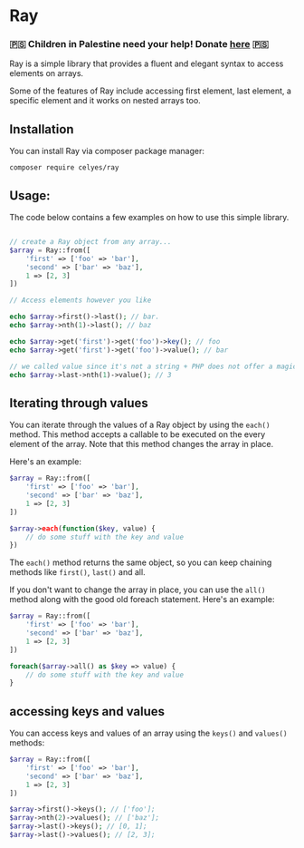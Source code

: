 # Ray

### :palestinian_territories: Children in Palestine need your help! Donate [here](https://donate.unrwa.org/gaza/~my-donation?_cv=1) :palestinian_territories:

Ray is a simple library that provides a fluent and elegant syntax to access elements on arrays.

Some of the features of Ray include accessing first element, last element, a specific element and it works on nested arrays too.
## Installation
You can install Ray via composer package manager:
```shell
composer require celyes/ray
```

## Usage:

The code below contains a few examples on how to use this simple library.

```php

// create a Ray object from any array...
$array = Ray::from([
    'first' => ['foo' => 'bar'],
    'second' => ['bar' => 'baz'],
    1 => [2, 3]
])

// Access elements however you like

echo $array->first()->last(); // bar.
echo $array->nth(1)->last(); // baz

echo $array->get('first')->get('foo')->key(); // foo
echo $array->get('first')->get('foo')->value(); // bar

// we called value since it's not a string + PHP does not offer a magic method similar to __toString when it comes to numeric values.
echo $array->last->nth(1)->value(); // 3
```

## Iterating through values

You can iterate through the values of a Ray object by using the `each()` method. 
This method accepts a callable to be executed on the every element of the array. Note that this method changes the array in place.

Here's an example:

```php
$array = Ray::from([
    'first' => ['foo' => 'bar'],
    'second' => ['bar' => 'baz'],
    1 => [2, 3]
])

$array->each(function($key, value) {
    // do some stuff with the key and value
})
```
The `each()` method returns the same object, so you can keep chaining methods like `first()`, `last()` and all.

If you don't want to change the array in place, you can use the `all()` method along with the good old foreach statement. 
Here's an example:

```php
$array = Ray::from([
    'first' => ['foo' => 'bar'],
    'second' => ['bar' => 'baz'],
    1 => [2, 3]
])

foreach($array->all() as $key => value) {
    // do some stuff with the key and value
}
```

## accessing keys and values

You can access keys and values of an array using the `keys()` and `values()` methods:

```php
$array = Ray::from([
    'first' => ['foo' => 'bar'],
    'second' => ['bar' => 'baz'],
    1 => [2, 3]
])

$array->first()->keys(); // ['foo'];
$array->nth(2)->values(); // ['baz'];
$array->last()->keys(); // [0, 1];
$array->last()->values(); // [2, 3];
```